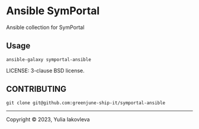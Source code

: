 # Ansible SymPortal

Ansible collection for SymPortal

## Usage

`ansible-galaxy symportal-ansible `

LICENSE: 3-clause BSD license.

## CONTRIBUTING

`git clone git@github.com:greenjune-ship-it/symportal-ansible`

---
Copyright © 2023, Yulia Iakovleva
